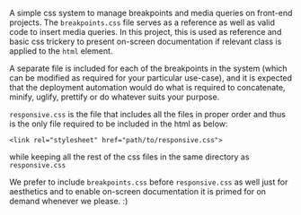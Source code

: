 A simple css system to manage breakpoints and media queries on front-end
projects. The `breakpoints.css` file serves as a reference as well as valid
code to insert media queries. In this project, this is used as reference and
basic css trickery to present on-screen documentation if relevant class is
applied to the `html` element.

A separate file is included for each of the breakpoints in the system (which
can be modified as required for your particular use-case), and it is expected
that the deployment automation would do what is required to concatenate,
minify, uglify, prettify or do whatever suits your purpose.

`responsive.css` is the file that includes all the files in proper order and
thus is the only file required to be included in the html as below:

```
<link rel="stylesheet" href="path/to/responsive.css">
```

while keeping all the rest of the css files in the same directory as 
`responsive.css`

We prefer to include `breakpoints.css` before `responsive.css` as well just
for aesthetics and to enable on-screen documentation it is primed for on demand
whenever we please. :)

